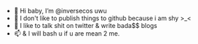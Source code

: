 - 👋 Hi baby, I’m @inversecos uwu 
- 👀 I don't like to publish things to github because i am shy >_<
- 💞️ I like to talk shit on twitter & write bada$$ blogs
- 📫 & I will bash u if u are mean 2 me.

<!---
inversecos/inversecos is a ✨ special ✨ repository because its `README.md` (this file) appears on your GitHub profile.
You can click the Preview link to take a look at your changes.
--->
